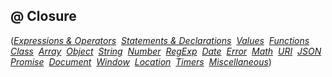 ## @ Closure

(*[Expressions & Operators](Expressions.md)&nbsp;
[Statements & Declarations](Statements.md)&nbsp;
[Values](Values.md)&nbsp;
[Functions](Functions.md)&nbsp;
[Class](Class.md)&nbsp;
[Array](Array.md)&nbsp;
[Object](Object.md)&nbsp;
[String](String.md)&nbsp;
[Number](Number.md)&nbsp;
[RegExp](RegExp.md)&nbsp;
[Date](Date.md)&nbsp;
[Error](Error.md)&nbsp;
[Math](Math.md)&nbsp;
[URI](URI.md)&nbsp;
[JSON](JSON.md)&nbsp;
[Promise](Promise.md)&nbsp;
[Document](Document.md)&nbsp;
[Window](Window.md)&nbsp;
[Location](Location.md)&nbsp;
[Timers](Timers.md)&nbsp;
[Miscellaneous](Miscellaneous.md)*)

